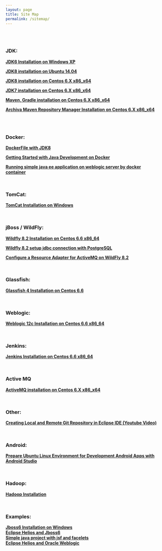 ```yaml
---
layout: page
title: Site Map
permalink: /sitemap/
---
```


<br/><br/>


### JDK:

<strong><a href="/java_basics/installation/jdk/6/windows/xp/">JDK6 Installation on Windows XP</a></strong>

<strong><a href="/install/jdk/8/linux/ubuntu/14.04/x64/">JDK8 installation on Ubuntu 14.04</a></strong>

<strong><a href="/install/jdk/8/linux/centos/6/x64/">JDK8 installation on Centos 6.X x86_x64</a></strong>

<strong><a href="/install/jdk/7/linux/centos/6/x64/">JDK7 installation on Centos 6.X x86_x64</a></strong>

<strong><a href="/install/assembly-tools/linux/centos/6/x64/">Maven, Gradle installation on Centos 6.X x86_x64</a></strong>

<strong><a href="/install/assembly-tools/linux/centos/6/x64/archiva/">Archiva Maven Repository Manager Installation on Centos 6.X x86_x64</a></strong>


<br/><br/>


### Docker:

<strong><a href="https://github.com/javadev-org/dockerfiles" rel="nofollow">DockerFile with JDK8</a></strong>


<strong><a href="https://blog.giantswarm.io/getting-started-with-java-development-on-docker/" rel="nofollow">Getting Started with Java Development on Docker</a></strong>

<strong><a href="/docker/weblogic/">Running simple java ee application on weblogic server by docker container</a></strong>


<br/>

### TomCat:

<strong><a href="/docs/appserv/tomcat/installation/windows/">TomCat Installation on Windows</a></strong>

<br/>

### jBoss / WildFly:

<strong><a href="/docs/appserv/wildfly/8.2/installation/">Wildfly 8.2 Installation on Centos 6.6 x86_64</a></strong>

<strong><a href="/appservers/wildfly/8.2/jdbc/postgresq/">Wildfly 8.2 setup jdbc connection with PostgreSQL</a></strong>

<strong><a href="/docs/appserv/wildfly/8.2/active-mq/">Configure a Resource Adapter for ActiveMQ on WildFly 8.2</a></strong>

<br/>

### Glassfish:

<strong><a href="/docs/appserv/centos/6.6/glassfish/4/installation/">Glassfish 4 Installation on Centos 6.6</a></strong>

<br/>

### Weblogic:

<strong><a href="/docs/appserv/weblogic/12c/installation/">Weblogic 12c Installation on Centos 6.6 x86_64</a></strong>

<br/>

### Jenkins:


<strong><a href="/tools/jenkins/installation/">Jenkins Installation on Centos 6.6 x86_64</a></strong>

<br/>

### Active MQ

<strong><a href="/java_basics/installation/activemq/centos/6/x86_x64/">ActiveMQ installation on Centos 6.X x86_x64</a></strong>

<br/>

### Other:

<strong><a href="/java_basics/git/eclipse/">Creating Local and Remote Git Repository in Eclipse IDE (Youtube Video)</a></strong>


<br/>

### Android:


<strong><a href="/java_basics/android/installation/">Prepare Ubuntu Linux Environment for Development Android Apps with Android Studio</a></strong>


<br/>

### Hadoop:

<strong><a href="/linux/distributed-systems/hadoop/">Hadoop Installation</a></strong>



<br/>

### Examples:

<strong><a href="/examples/jboss-installation-on-windows/">Jboss6 Installation on Windows</a></strong>  
<strong><a href="/examples/eclipse_helios_and_jboss6/">Eclipse Helios and Jboss6</a></strong>  
<strong><a href="/examples/simple_java_project_with_jsf_and_facelets/">Simple java project with jsf and facelets</a></strong>  
<strong><a href="/examples/eclipse_helios_and_weblogic/">Eclipse Helios and Oracle Weblogic</a></strong>  
